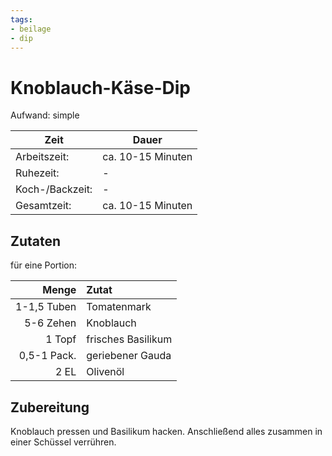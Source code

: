 ```yaml
---
tags:
- beilage
- dip
---
```


# Knoblauch-Käse-Dip

Aufwand: simple

| Zeit            | Dauer             |
|-----------------|-------------------|
| Arbeitszeit:    | ca. 10-15 Minuten |
| Ruhezeit:       | -                 |
| Koch-/Backzeit: | -                 |
| Gesamtzeit:     | ca. 10-15 Minuten |

## Zutaten

für eine Portion:

|       Menge | Zutat              |
|------------:|:-------------------|
| 1-1,5 Tuben | Tomatenmark        |
|   5-6 Zehen | Knoblauch          |
|      1 Topf | frisches Basilikum |
| 0,5-1 Pack. | geriebener Gauda   |
|        2 EL | Olivenöl           |

## Zubereitung

Knoblauch pressen und Basilikum hacken. Anschließend alles zusammen in einer Schüssel verrühren.